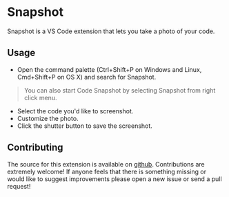 # Snapshot

Snapshot is a VS Code extension that lets you take a photo of your code.


## Usage

- Open the command palette (Ctrl+Shift+P on Windows and Linux, Cmd+Shift+P on OS X) and search for Snapshot.
> You can also start Code Snapshot by selecting Snapshot from right click menu.
- Select the code you'd like to screenshot.
- Customize the photo.
- Click the shutter button to save the screenshot.


## Contributing

The source for this extension is available on [github](https://github.com/bhed01/snapshot). Contributions are extremely welcome! If anyone feels that there is something missing or would like to suggest improvements please open a new issue or send a pull request!